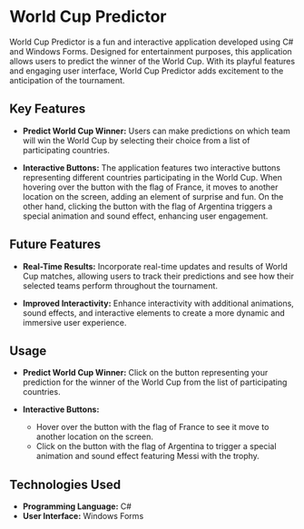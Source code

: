 # World Cup Predictor

World Cup Predictor is a fun and interactive application developed using C# and Windows Forms. Designed for entertainment purposes, this application allows users to predict the winner of the World Cup. With its playful features and engaging user interface, World Cup Predictor adds excitement to the anticipation of the tournament.

## Key Features

- **Predict World Cup Winner:** Users can make predictions on which team will win the World Cup by selecting their choice from a list of participating countries.
  
- **Interactive Buttons:** The application features two interactive buttons representing different countries participating in the World Cup. When hovering over the button with the flag of France, it moves to another location on the screen, adding an element of surprise and fun. On the other hand, clicking the button with the flag of Argentina triggers a special animation and sound effect, enhancing user engagement.

## Future Features

- **Real-Time Results:** Incorporate real-time updates and results of World Cup matches, allowing users to track their predictions and see how their selected teams perform throughout the tournament.
  
- **Improved Interactivity:** Enhance interactivity with additional animations, sound effects, and interactive elements to create a more dynamic and immersive user experience.

## Usage

- **Predict World Cup Winner:** Click on the button representing your prediction for the winner of the World Cup from the list of participating countries.
  
- **Interactive Buttons:**
  - Hover over the button with the flag of France to see it move to another location on the screen.
  - Click on the button with the flag of Argentina to trigger a special animation and sound effect featuring Messi with the trophy.

## Technologies Used

- **Programming Language:** C#
- **User Interface:** Windows Forms
